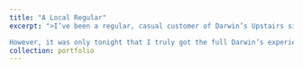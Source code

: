 ```yaml
---
title: "A Local Regular"
excerpt: ">I’ve been a regular, casual customer of Darwin’s Upstairs since it opened—popping in for a drink, a snack, or an eulogy. I’ve enjoyed their bread at social gatherings and around campfires. I’ve even had the pleasure of spending time with their Fall 2020 Fellowship recipient.

However, it was only tonight that I truly got the full Darwin’s experience through a sumptuous bowl of their signature dish: Siracha Pasta. Sourced by their merchandiser, Tyler, and bolstered by farm-fresh Misfit bounty, the steaming bowl of pasta that I enjoyed high above Putnam Ave was rich, satisfying, and garlic-forward. My breath is rank and my belly is full—thank you, Darwin’s Upstairs!"
collection: portfolio
---
```

